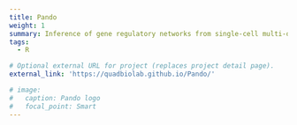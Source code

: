 ```yaml
---
title: Pando
weight: 1
summary: Inference of gene regulatory networks from single-cell multi-omics data.
tags:
  - R

# Optional external URL for project (replaces project detail page).
external_link: 'https://quadbiolab.github.io/Pando/'

# image:
#   caption: Pando logo
#   focal_point: Smart
---
```


